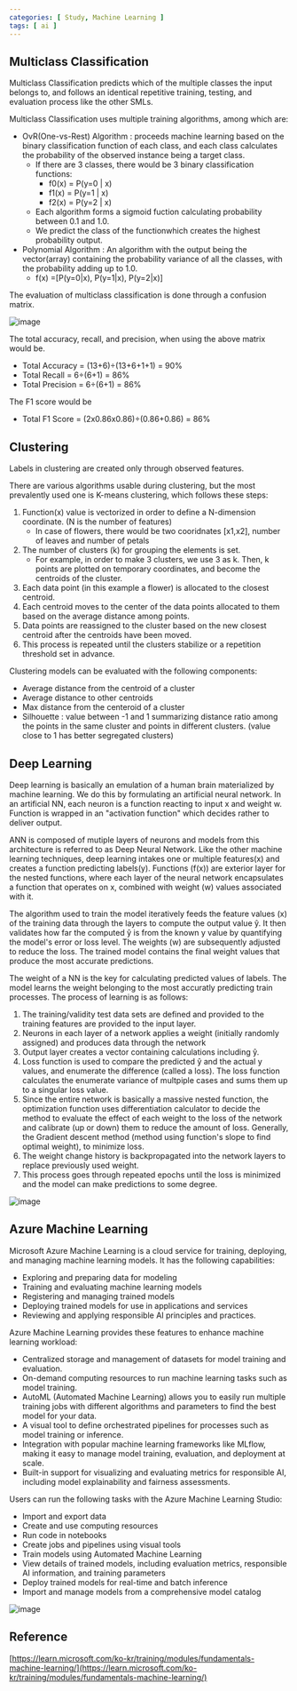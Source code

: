 ```yaml
---
categories: [ Study, Machine Learning ]
tags: [ ai ] 
---
```



## Multiclass Classification

Multiclass Classification predicts which of the multiple classes the input belongs to, and follows an identical repetitive training, testing, and evaluation process like the other SMLs.

Multiclass Classification uses multiple training algorithms, among which are:
- OvR(One-vs-Rest) Algorithm : proceeds machine learning based on the binary classification function of each class, and each class calculates the probability of the observed instance being a target class.
    - If there are 3 classes, there would be 3 binary classification functions:
        - f0(x) = P(y=0 | x)
        - f1(x) = P(y=1 | x)
        - f2(x) = P(y=2 | x)
    - Each algorithm forms a sigmoid fuction calculating probability between 0.1 and 1.0.
    - We predict the class of the functionwhich creates the highest probability output.
- Polynomial Algorithm : An algorithm with the output being the vector(array) containing the probability variance of all the classes, with the probability adding up to 1.0.
    - f(x) =[P(y=0|x), P(y=1|x), P(y=2|x)]

The evaluation of multiclass classification is done through a confusion matrix.

![image](https://github.com/user-attachments/assets/a5b933ab-5a44-47cf-9daf-012f9587cf95)


The total accuracy, recall, and precision, when using the above matrix would be.
- Total Accuracy = (13+6)÷(13+6+1+1) = 90%
- Total Recall = 6÷(6+1) = 86%
- Total Precision = 6÷(6+1) = 86%

The F1 score would be
- Total F1 Score = (2x0.86x0.86)÷(0.86+0.86) = 86%

## Clustering

Labels in clustering are created only through observed features.

There are various algorithms usable during clustering, but the most prevalently used one is K-means clustering, which follows these steps:

1. Function(x) value is vectorized in order to define a N-dimension coordinate. (N is the number of features)
    - In case of flowers, there would be two cooridnates [x1,x2], number of leaves and number of petals
2. The number of clusters (k) for grouping the elements is set.
    - For example, in order to make 3 clusters, we use 3 as k. Then, k points are plotted on temporary coordinates, and become the centroids of the cluster.
3. Each data point (in this example a flower) is allocated to the closest centroid.
4. Each centroid moves to the center of the data points allocated to them based on the average distance among points.
5. Data points are reassigned to the cluster based on the new closest centroid after the centroids have been moved.
6. This process is repeated until the clusters stabilize or a repetition threshold set in advance.

Clustering models can be evaluated with the following components:
- Average distance from the centroid of a cluster
- Average distance to other centroids
- Max distance from the centeroid of a cluster
- Silhouette : value between -1 and 1 summarizing distance ratio among the points in the same cluster and points in different clusters. (value close to 1 has better segregated clusters)

## Deep Learning

Deep learning is basically an emulation of a human brain materialized by machine learning. We do this by formulating an artificial neural network. In an artificial NN, each neuron is a function reacting to input x and weight w. Function is wrapped in an "activation function" which decides rather to deliver output. 

ANN is composed of mutiple layers of neurons and models from this architecture is referred to as Deep Neural Network. Like the other machine learning techniques, deep learning intakes one or multiple features(x) and creates a function predicting labels(y). Functions (f(x)) are exterior layer for the nested functions, where each layer of the neural network encapsulates a function that operates on x, combined with weight (w) values associated with it.

The algorithm used to train the model iteratively feeds the feature values (x) of the training data through the layers to compute the output value ŷ. It then validates how far the computed ŷ is from the known y value by quantifying the model's error or loss level. The weights (w) are subsequently adjusted to reduce the loss. The trained model contains the final weight values that produce the most accurate predictions.


The weight of a NN is the key for calculating predicted values of labels. The model learns the weight belonging to the most accuratly predicting train processes. The process of learning is as follows:
1. The training/validity test data sets are defined and provided to the training features are provided to the input layer.
2. Neurons in each layer of a network applies a weight (initially randomly assigned) and produces data through the network
3. Output layer creates a vector containing calculations including ŷ.
4. Loss function is used to compare the predicted ŷ and the actual y values, and enumerate the difference (called a loss). The loss function calculates the enumerate variance of multpiple cases and sums them up to a singular loss value.
5. Since the entire network is basically a massive nested function, the optimization function uses differentiation calculator to decide the method to evaluate the effect of each weight to the loss of the network and calibrate (up or down) them to reduce the amount of loss. Generally, the Gradient descent method (method using function's slope to find optimal weight), to minimize loss.
6. The weight change history is backpropagated into the network layers to replace previously used weight.
7. This process goes through repeated epochs until the loss is minimized and the model can make predictions to some degree.

![image](https://github.com/user-attachments/assets/01c2d433-52be-4507-b040-be5062f6a6bf)


## Azure Machine Learning

Microsoft Azure Machine Learning is a cloud service for training, deploying, and managing machine learning models. It has the following capabilities:
- Exploring and preparing data for modeling
- Training and evaluating machine learning models
- Registering and managing trained models
- Deploying trained models for use in applications and services
- Reviewing and applying responsible AI principles and practices.

Azure Machine Learning provides these features to enhance machine learning workload:
- Centralized storage and management of datasets for model training and evaluation.
- On-demand computing resources to run machine learning tasks such as model training.
- AutoML (Automated Machine Learning) allows you to easily run multiple training jobs with different algorithms and parameters to find the best model for your data.
- A visual tool to define orchestrated pipelines for processes such as model training or inference.
- Integration with popular machine learning frameworks like MLflow, making it easy to manage model training, evaluation, and deployment at scale.
- Built-in support for visualizing and evaluating metrics for responsible AI, including model explainability and fairness assessments.

Users can run the following tasks with the Azure Machine Learning Studio:

- Import and export data
- Create and use computing resources
- Run code in notebooks
- Create jobs and pipelines using visual tools
- Train models using Automated Machine Learning
- View details of trained models, including evaluation metrics, responsible AI information, and training parameters
- Deploy trained models for real-time and batch inference
- Import and manage models from a comprehensive model catalog

![image](https://github.com/user-attachments/assets/1bf25fdf-ff49-4caa-a5f1-1e3694265d2f)

## Reference

[https://learn.microsoft.com/ko-kr/training/modules/fundamentals-machine-learning/](https://learn.microsoft.com/ko-kr/training/modules/fundamentals-machine-learning/)

